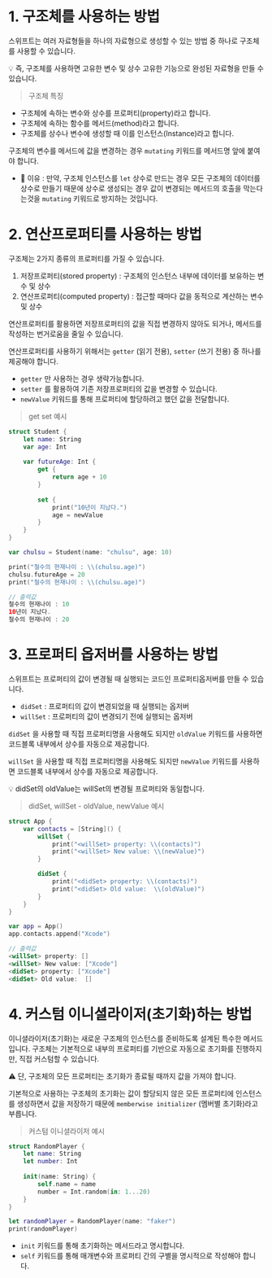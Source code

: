 ﻿
# 1. 구조체를 사용하는 방법

스위프트는 여러 자료형들을 하나의 자료형으로 생성할 수 있는 방법 중 하나로 구조체를 사용할 수 있습니다.

<aside> 💡 즉, 구조체를 사용하면 고유한 변수 및 상수 고유한 기능으로 완성된 자료형을 만들 수 있습니다.

</aside>

> 구조체 특징

-   구조체에 속하는 변수와 상수를 프로퍼티(property)라고 합니다.
-   구조체에 속하는 함수를 메서드(method)라고 합니다.
-   구조체를 상수나 변수에 생성할 때 이를 인스턴스(Instance)라고 합니다.

구조체의 변수를 메서드에 값을 변경하는 경우 `mutating` 키워드를 메서드명 앞에 붙여야 합니다.

-   🤔 이유 : 만약, 구조체 인스턴스를 `let` 상수로 만드는 경우 모든 구조체의 데이터를 상수로 만들기 때문에 상수로 생성되는 경우 값이 변경되는 메서드의 호출을 막는다는것을 `mutating` 키워드로 방지하는 것입니다.

# 2. 연산프로퍼티를 사용하는 방법

구조체는 2가지 종류의 프로퍼티를 가질 수 있습니다.

1.  저장프로퍼티(stored property) : 구조체의 인스턴스 내부에 데이터를 보유하는 변수 및 상수
2.  연산프로퍼티(computed property) : 접근할 때마다 값을 동적으로 계산하는 변수 및 상수

연산프로퍼티를 활용하면 저장프로퍼티의 값을 직접 변경하지 않아도 되거나, 메서드를 작성하는 번거로움을 줄일 수 있습니다.

연산프로퍼티를 사용하기 위해서는 `getter` (읽기 전용), `setter` (쓰기 전용) 중 하나를 제공해야 합니다.

-   `getter` 만 사용하는 경우 생략가능합니다.
-   `setter` 를 활용하여 기존 저장프로퍼티의 값을 변경할 수 있습니다.
-   `newValue` 키워드를 통해 프로퍼티에 할당하려고 했던 값을 전달합니다.

> get set 예시

```swift
struct Student {
    let name: String
    var age: Int
    
    var futureAge: Int {
        get {
            return age + 10
        }
    
        set {
            print("10년이 지났다.")
            age = newValue
        }
    }
}

var chulsu = Student(name: "chulsu", age: 10)

print("철수의 현재나이 : \\(chulsu.age)")
chulsu.futureAge = 20
print("철수의 현재나이 : \\(chulsu.age)")

// 출력값
철수의 현재나이 : 10
10년이 지났다.
철수의 현재나이 : 20

```

# 3. 프로퍼티 옵저버를 사용하는 방법

스위프트는 프로퍼티의 값이 변경될 때 실행되는 코드인 프로퍼티옵저버를 만들 수 있습니다.

-   `didSet` : 프로퍼티의 값이 변경되었을 때 실행되는 옵저버
-   `willSet` : 프로퍼티의 값이 변경되기 전에 실행되는 옵저버

`didSet` 을 사용할 때 직접 프로퍼티명을 사용해도 되지만 `oldValue` 키워드를 사용하면 코드블록 내부에서 상수를 자동으로 제공합니다.

`willSet` 을 사용할 때 직접 프로퍼티명을 사용해도 되지만 `newValue` 키워드를 사용하면 코드블록 내부에서 상수를 자동으로 제공합니다.

<aside> 💡 didSet의 oldValue는 willSet의 변경될 프로퍼티와 동일합니다.

</aside>

> didSet, willSet - oldValue, newValue 예시

```swift
struct App {
    var contacts = [String]() {
        willSet {
            print("<willSet> property: \\(contacts)")
            print("<willSet> New value: \\(newValue)")
        }

        didSet {
            print("<didSet> property: \\(contacts)")
            print("<didSet> Old value:  \\(oldValue)")
        }
    }
}

var app = App()
app.contacts.append("Xcode")

// 출력값
<willSet> property: []
<willSet> New value: ["Xcode"]
<didSet> property: ["Xcode"]
<didSet> Old value:  []

```

# 4. 커스텀 이니셜라이저(초기화)하는 방법

이니셜라이저(초기화)는 새로운 구조체의 인스턴스를 준비하도록 설계된 특수한 메서드입니다. 구조체는 기본적으로 내부의 프로퍼티를 기반으로 자동으로 초기화를 진행하지만, 직접 커스텀할 수 있습니다.

⚠️ 단, 구조체의 모든 프로퍼티는 초기화가 종료될 때까지 값을 가져야 합니다.

기본적으로 사용하는 구조체의 초기화는 값이 할당되지 않은 모든 프로퍼티에 인스턴스를 생성하면서 값을 저장하기 때문에 `memberwise initializer` (멤버별 초기화)라고 부릅니다.

> 커스텀 이니셜라이저 예시

```swift
struct RandomPlayer {
    let name: String
    let number: Int
    
    init(name: String) {
        self.name = name
        number = Int.random(in: 1...20)
    }
}

let randomPlayer = RandomPlayer(name: "faker")
print(randomPlayer)

```

-   `init` 키워드를 통해 초기화하는 메서드라고 명시합니다.
-   `self` 키워드를 통해 매개변수와 프로퍼티 간의 구별을 명시적으로 작성해야 합니다.
